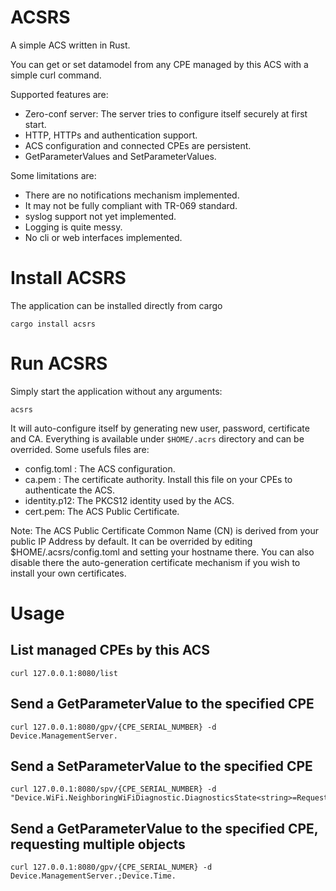 # ACSRS
A simple ACS written in Rust.

You can get or set datamodel from any CPE managed by this ACS with a simple curl command.

Supported features are:
- Zero-conf server: The server tries to configure itself securely at first start.
- HTTP, HTTPs and authentication support.
- ACS configuration and connected CPEs are persistent.
- GetParameterValues and SetParameterValues.

Some limitations are:
- There are no notifications mechanism implemented.
- It may not be fully compliant with TR-069 standard.
- syslog support not yet implemented.
- Logging is quite messy.
- No cli or web interfaces implemented.

# Install ACSRS
The application can be installed directly from cargo
```
cargo install acsrs
```

# Run ACSRS
Simply start the application without any arguments:
```
acsrs
```
It will auto-configure itself by generating new user, password, certificate and CA. Everything is available under `$HOME/.acrs` directory and can be overrided. Some usefuls files are:
- config.toml : The ACS configuration.
- ca.pem : The certificate authority. Install this file on your CPEs to authenticate the ACS.
- identity.p12: The PKCS12 identity used by the ACS.
- cert.pem: The ACS Public Certificate.

Note: The ACS Public Certificate Common Name (CN) is derived from your public IP Address by default.
It can be overrided by editing $HOME/.acsrs/config.toml and setting your hostname there. You can also disable there the auto-generation certificate mechanism if you wish to install your own certificates.

# Usage
## List managed CPEs by this ACS
```
curl 127.0.0.1:8080/list
```

## Send a GetParameterValue to the specified CPE
```
curl 127.0.0.1:8080/gpv/{CPE_SERIAL_NUMBER} -d Device.ManagementServer.
```

## Send a SetParameterValue to the specified CPE
```
curl 127.0.0.1:8080/spv/{CPE_SERIAL_NUMBER} -d "Device.WiFi.NeighboringWiFiDiagnostic.DiagnosticsState<string>=Requested"
```

## Send a GetParameterValue to the specified CPE, requesting multiple objects
```
curl 127.0.0.1:8080/gpv/{CPE_SERIAL_NUMER} -d Device.ManagementServer.;Device.Time.
```

